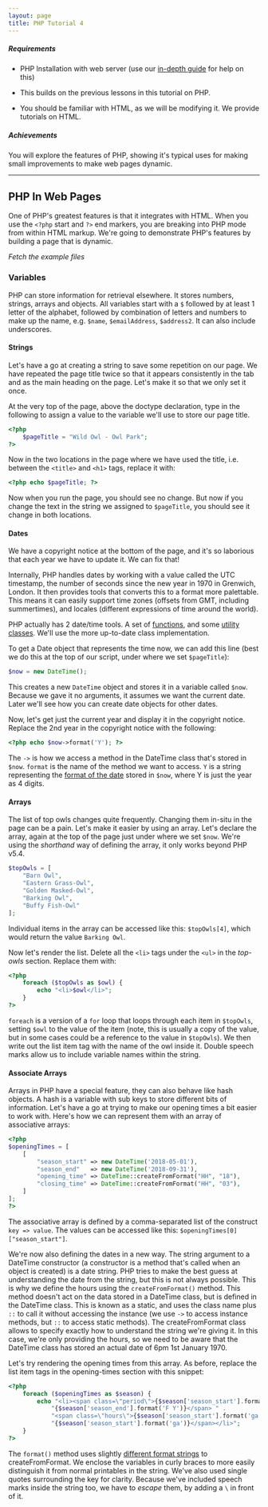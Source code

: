 ```yaml
---
layout: page
title: PHP Tutorial 4
---
```


##### Requirements

* PHP Installation with web server (use our [in-depth guide](../using-php/using-php) for help on this)

* This builds on the previous lessons in this tutorial on PHP.

* You should be familiar with HTML, as we will be modifying it. We provide tutorials on HTML.

##### Achievements

You will explore the features of PHP, showing it's typical uses for making small improvements to make web pages dynamic.

---

## PHP In Web Pages

One of PHP's greatest features is that it integrates with HTML. When you use the `<?php` start and `?>` end markers, you are breaking into PHP mode from within HTML markup. We're going to demonstrate PHP's features by building a page that is dynamic.

*Fetch the example files*

### Variables

PHP can store information for retrieval elsewhere. It stores numbers, strings, arrays and objects. All variables start with a `$` followed by at least 1 letter of the alphabet, followed by combination of letters and numbers to make up the name, e.g. `$name`, `$emailAddress`, `$address2`. It can also include underscores.

#### Strings

Let's have a go at creating a string to save some repetition on our page. We have repeated the page title twice so that it appears consistently in the tab and as the main heading on the page. Let's make it so that we only set it once.

At the very top of the page, above the doctype declaration, type in the following to assign a value to the variable we'll use to store our page title.

```php
<?php
    $pageTitle = "Wild Owl - Owl Park";
?>
```

Now in the two locations in the page where we have used the title, i.e. between the `<title>` and `<h1>` tags, replace it with:

```php
<?php echo $pageTitle; ?>
```

Now when you run the page, you should see no change. But now if you change the text in the string we assigned to `$pageTitle`, you should see it change in both locations.


#### Dates

We have a copyright notice at the bottom of the page, and it's so laborious that each year we have to update it. We can fix that!

Internally, PHP handles dates by working with a value called the UTC timestamp, the number of seconds since the new year in 1970 in Grenwich, London. It then provides tools that converts this to a format more palettable. This means it can easily support time zones (offsets from GMT, including summertimes), and locales (different expressions of time around the world).

PHP actually has 2 date/time tools. A set of [functions](http://php.net/manual/en/ref.datetime.php), and some [utility classes](http://php.net/manual/en/class.datetime.php). We'll use the more up-to-date class implementation.

To get a Date object that represents the time now, we can add this line (best we do this at the top of our script, under where we set `$pageTitle`):
```php
$now = new DateTime();
```
This creates a new `DateTime` object and stores it in a variable called `$now`. Because we gave it no arguments, it assumes we want the current date. Later we'll see how you can create date objects for other dates.

Now, let's get just the current year and display it in the copyright notice. Replace the 2nd year in the copyright notice with the following:
```php
<?php echo $now->format('Y'); ?>
```
The `->` is how we access a method in the DateTime class that's stored in `$now`. `format` is the name of the method we want to access. `Y` is a string representing the [format of the date](http://php.net/manual/en/datetime.formats.php) stored in `$now`, where Y is just the year as 4 digits.

#### Arrays

The list of top owls changes quite frequently. Changing them in-situ in the page can be a pain. Let's make it easier by using an array.
Let's declare the array, again at the top of the page just under where we set `$now`. We're using the _shorthand_ way of defining the array, it only works beyond PHP v5.4.
```php
$topOwls = [
    "Barn Owl",
    "Eastern Grass-Owl",
    "Golden Masked-Owl",
    "Barking Owl",
    "Buffy Fish-Owl"
];
```
Individual items in the array can be accessed like this: `$topOwls[4]`, which would return the value `Barking Owl`.

Now let's render the list. Delete all the `<li>` tags under the `<ul>` in the _top-owls_ section. Replace them with:
```php
<?php
    foreach ($topOwls as $owl) {
        echo "<li>$owl</li>";
    }
?>
```
`foreach` is a version of a `for` loop that loops through each item in `$topOwls`, setting `$owl` to the value of the item (note, this is usually a copy of the value, but in some cases could be a reference to the value in `$topOwls`). We then write out the list item tag with the name of the owl inside it. Double speech marks allow us to include variable names within the string.

#### Associate Arrays

Arrays in PHP have a special feature, they can also behave like hash objects. A hash is a variable with sub keys to store different bits of information. Let's have a go at trying to make our opening times a bit easier to work with. Here's how we can represent them with an array of associative arrays:
```php
<?php
$openingTimes = [
    [
        "season_start" => new DateTime('2018-05-01'),
        "season_end"   => new DateTime('2018-09-31'),
        "opening_time" => DateTime::createFromFormat("HH", "18"),
        "closing_time" => DateTime::createFromFormat("HH", "03"),
    ]
];
?>
```
The associative array is defined by a comma-separated list of the construct `key => value`. The values can be accessed like this: `$openingTimes[0]["season_start"]`.

We're now also defining the dates in a new way. The string argument to a DateTime constructor (a constructor is a method that's called when an object is created) is a date string. PHP tries to make the best guess at understanding the date from the string, but this is not always possible. This is why we define the hours using the `createFromFormat()` method. This method doesn't act on the data stored in a DateTime class, but is defined in the DateTime class. This is known as a static, and uses the class name plus `::` to call it without accessing the instance (we use `->` to access instance methods, but `::` to access static methods). The createFromFormat class allows to specify exactly how to understand the string we're giving it. In this case, we're only providing the hours, so we need to be aware that the DateTime class has stored an actual date of 6pm 1st January 1970.

Let's try rendering the opening times from this array. As before, replace the list item tags in the opening-times section with this snippet:
```php
<?php
    foreach ($openingTimes as $season) {
        echo "<li><span class=\"period\">{$season['season_start'].format('F')} - " .
            "{$season['season_end'].format('F Y')}</span> " .
            "<span class=\"hours\">{$season['season_start'].format('ga')} - " .
            "{$season['season_start'].format('ga')}</span></li>";
    }
?>
```
The `format()` method uses slightly [different format strings]() to createFromFormat. We enclose the variables in curly braces to more easily distinguish it from normal printables in the string. We've also used single quotes surrounding the key for clarity. Because we've included speech marks inside the string too, we have to _escape_ them, by adding a `\` in front of it.


